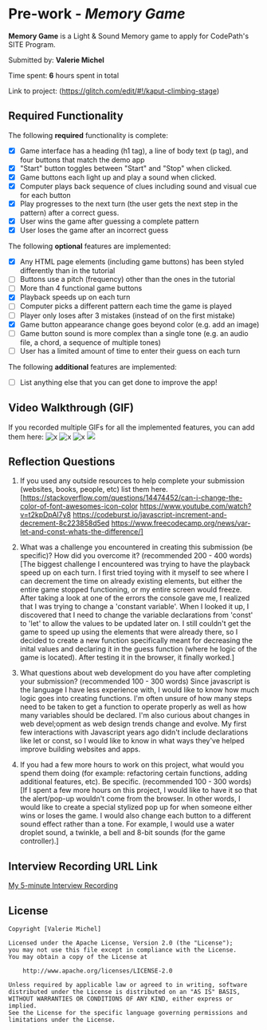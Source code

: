  # Pre-work - *Memory Game*

**Memory Game** is a Light & Sound Memory game to apply for CodePath's SITE Program. 

Submitted by: **Valerie Michel**

Time spent: **6** hours spent in total

Link to project: (https://glitch.com/edit/#!/kaput-climbing-stage)

## Required Functionality

The following **required** functionality is complete:

* [x] Game interface has a heading (h1 tag), a line of body text (p tag), and four buttons that match the demo app
* [x] "Start" button toggles between "Start" and "Stop" when clicked. 
* [x] Game buttons each light up and play a sound when clicked. 
* [x] Computer plays back sequence of clues including sound and visual cue for each button
* [x] Play progresses to the next turn (the user gets the next step in the pattern) after a correct guess. 
* [x] User wins the game after guessing a complete pattern
* [x] User loses the game after an incorrect guess

The following **optional** features are implemented:

* [x] Any HTML page elements (including game buttons) has been styled differently than in the tutorial
* [ ] Buttons use a pitch (frequency) other than the ones in the tutorial
* [ ] More than 4 functional game buttons
* [x] Playback speeds up on each turn
* [ ] Computer picks a different pattern each time the game is played
* [ ] Player only loses after 3 mistakes (instead of on the first mistake)
* [x] Game button appearance change goes beyond color (e.g. add an image)
* [ ] Game button sound is more complex than a single tone (e.g. an audio file, a chord, a sequence of multiple tones)
* [ ] User has a limited amount of time to enter their guess on each turn

The following **additional** features are implemented:

- [ ] List anything else that you can get done to improve the app!

## Video Walkthrough (GIF)

If you recorded multiple GIFs for all the implemented features, you can add them here:
![x](https://i.imgur.com/BC6lNtN.gif)
![x](https://i.imgur.com/HJVN72N.gif)
![x](https://i.imgur.com/Jg9QAxG.gif)
![](gif4-link-here)

## Reflection Questions
1. If you used any outside resources to help complete your submission (websites, books, people, etc) list them here. 
[https://stackoverflow.com/questions/14474452/can-i-change-the-color-of-font-awesomes-icon-color
https://www.youtube.com/watch?v=t2kpDpAl7y8
https://codeburst.io/javascript-increment-and-decrement-8c223858d5ed
https://www.freecodecamp.org/news/var-let-and-const-whats-the-difference/]

2. What was a challenge you encountered in creating this submission (be specific)? How did you overcome it? (recommended 200 - 400 words) 
[The biggest challenge I encountered was trying to have the playback speed up on each turn. I first tried toying with it myself to see where I can decrement the time on already existing elements, but either the entire game stopped functioning, or my entire screen would freeze. After taking a look at one of the errors the console gave me, I realized that I was trying to change a 'constant variable'. When I looked it up, I discovered that I need to change the variable declarations from 'const' to 'let' to allow the values to be updated later on. I still couldn't get the game to speed up using the elements that were already there, so I decided to create a new function specifically meant for decreasing the inital values and declaring it in the guess function (where he logic of the game is located). After testing it in the browser, it finally worked.]


3. What questions about web development do you have after completing your submission? (recommended 100 - 300 words) 
Since javascript is the language I have less experience with, I would like to know how much logic goes into creating functions. I'm often unsure of how many steps need to be taken to get a function to operate properly as well as how many variables should be declared. I'm also curious about changes in web devel;opment as web design trends change and evolve. My first few interactions with Javascript years ago didn't include declarations like let or const, so I would like to know in what ways they've helped improve building websites and apps.


4. If you had a few more hours to work on this project, what would you spend them doing (for example: refactoring certain functions, adding additional features, etc). Be specific. (recommended 100 - 300 words)
[If I spent a few more hours on this project, I would like to have it so that the alert/pop-up wouldn't come from the browser. In other words, I would like to create a special stylized pop up for when someone either wins or loses the game. I would also change each button to a different sound effect rather than a tone. For example, I would use a water droplet sound, a twinkle, a bell and 8-bit sounds (for the game controller).]



## Interview Recording URL Link

[My 5-minute Interview Recording](https://www.loom.com/share/0646ef77d65e4f47b02dbf4a35c8c8ee?sharedAppSource=personal_library)


## License

    Copyright [Valerie Michel]

    Licensed under the Apache License, Version 2.0 (the "License");
    you may not use this file except in compliance with the License.
    You may obtain a copy of the License at

        http://www.apache.org/licenses/LICENSE-2.0

    Unless required by applicable law or agreed to in writing, software
    distributed under the License is distributed on an "AS IS" BASIS,
    WITHOUT WARRANTIES OR CONDITIONS OF ANY KIND, either express or implied.
    See the License for the specific language governing permissions and
    limitations under the License.
